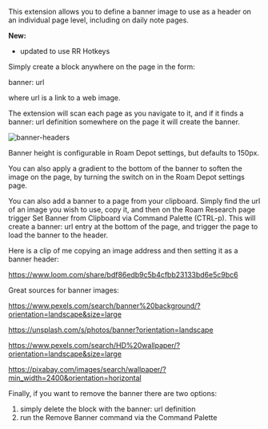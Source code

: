 This extension allows you to define a banner image to use as a header on an individual page level, including on daily note pages.

**New:**
- updated to use RR Hotkeys

Simply create a block anywhere on the page in the form:

banner: url

where url is a link to a web image.

The extension will scan each page as you navigate to it, and if it finds a banner: url definition somewhere on the page it will create the banner.

![banner-headers](https://user-images.githubusercontent.com/6857790/185397164-6e260dc9-25f4-4c60-b579-3dffffa5c196.gif)

Banner height is configurable in Roam Depot settings, but defaults to 150px.

You can also apply a gradient to the bottom of the banner to soften the image on the page, by turning the switch on in the Roam Depot settings page.

You can also add a banner to a page from your clipboard. Simply find the url of an image you wish to use, copy it, and then on the Roam Research page trigger Set Banner from Clipboard via Command Palette (CTRL-p). This will create a banner: url entry at the bottom of the page, and trigger the page to load the banner to the header.

Here is a clip of me copying an image address and then setting it as a banner header:

https://www.loom.com/share/bdf86edb9c5b4cfbb23133bd6e5c9bc6

Great sources for banner images:

https://www.pexels.com/search/banner%20background/?orientation=landscape&size=large

https://unsplash.com/s/photos/banner?orientation=landscape

https://www.pexels.com/search/HD%20wallpaper/?orientation=landscape&size=large

https://pixabay.com/images/search/wallpaper/?min_width=2400&orientation=horizontal

Finally, if you want to remove the banner there are two options:
1. simply delete the block with the banner: url definition
2. run the Remove Banner command via the Command Palette
